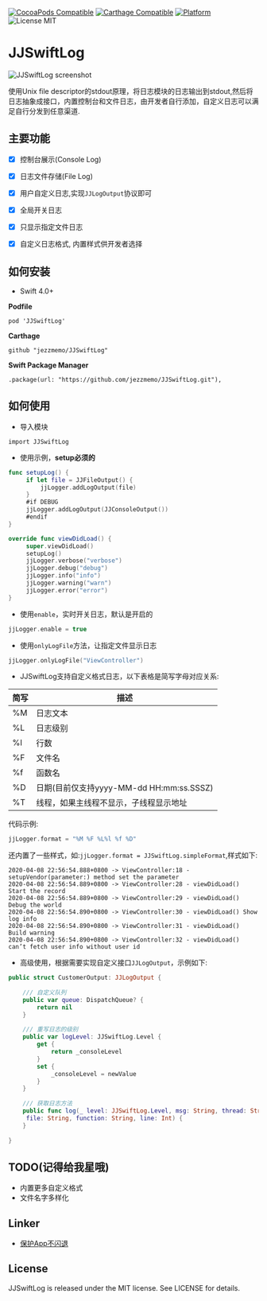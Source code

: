 [![CocoaPods Compatible](https://img.shields.io/cocoapods/v/JJSwiftLog.svg)](https://img.shields.io/cocoapods/v/JJSwiftLog.svg)
[![Carthage Compatible](https://img.shields.io/badge/Carthage-compatible-4BC51D.svg?style=flat)](https://github.com/Carthage/Carthage)
[![Platform](https://img.shields.io/cocoapods/p/JJSwiftLog.svg?style=flat)](http://cocoadocs.org/docsets/JJSwiftLog)
![License MIT](https://img.shields.io/github/license/mashape/apistatus.svg?maxAge=2592000)

# JJSwiftLog

![JJSwiftLog screenshot](https://raw.githubusercontent.com/jezzmemo/JJSwiftLog/master/screenshots/main.jpg)

使用Unix file descriptor的stdout原理，将日志模块的日志输出到stdout,然后将日志抽象成接口，内置控制台和文件日志，由开发者自行添加，自定义日志可以满足自行分发到任意渠道.

## 主要功能

- [x] 控制台展示(Console Log)

- [x] 日志文件存储(File Log)

- [x] 用户自定义日志,实现`JJLogOutput`协议即可

- [x] 全局开关日志

- [x] 只显示指定文件日志

- [x] 自定义日志格式, 内置样式供开发者选择

## 如何安装

*  Swift 4.0+


__Podfile__


```
pod 'JJSwiftLog'
```

__Carthage__

```
github "jezzmemo/JJSwiftLog"
```

__Swift Package Manager__

```
.package(url: "https://github.com/jezzmemo/JJSwiftLog.git"),
```

## 如何使用

* 导入模块

```
import JJSwiftLog
```

* 使用示例，__setup必须的__

```swift
func setupLog() {
     if let file = JJFileOutput() {
         jjLogger.addLogOutput(file)
     }
     #if DEBUG
     jjLogger.addLogOutput(JJConsoleOutput())
     #endif
}

override func viewDidLoad() {
     super.viewDidLoad()
     setupLog()
     jjLogger.verbose("verbose")
     jjLogger.debug("debug")   
     jjLogger.info("info")
     jjLogger.warning("warn")
     jjLogger.error("error")
}
```

* 使用`enable`，实时开关日志，默认是开启的

```swift
jjLogger.enable = true
```

* 使用`onlyLogFile`方法，让指定文件显示日志

```swift
jjLogger.onlyLogFile("ViewController")
```

* JJSwiftLog支持自定义格式日志，以下表格是简写字母对应关系:

| 简写   | 描述     |
|------|--------|
| %M | 日志文本 |
| %L | 日志级别 |
| %l | 行数 |
| %F | 文件名 |
| %f | 函数名 |
| %D | 日期(目前仅支持yyyy-MM-dd HH:mm:ss.SSSZ) |
| %T | 线程，如果主线程不显示，子线程显示地址 |

代码示例:

```swift
jjLogger.format = "%M %F %L%l %f %D"
```

还内置了一些样式，如:`jjLogger.format = JJSwiftLog.simpleFormat`,样式如下:

```
2020-04-08 22:56:54.888+0800 -> ViewController:18 - setupVendor(parameter:) method set the parameter
2020-04-08 22:56:54.889+0800 -> ViewController:28 - viewDidLoad() Start the record
2020-04-08 22:56:54.889+0800 -> ViewController:29 - viewDidLoad() Debug the world
2020-04-08 22:56:54.890+0800 -> ViewController:30 - viewDidLoad() Show log info
2020-04-08 22:56:54.890+0800 -> ViewController:31 - viewDidLoad() Build warning
2020-04-08 22:56:54.890+0800 -> ViewController:32 - viewDidLoad() can’t fetch user info without user id
```

* 高级使用，根据需要实现自定义接口`JJLogOutput`，示例如下:

```swift
public struct CustomerOutput: JJLogOutput {
    
    /// 自定义队列
    public var queue: DispatchQueue? {
        return nil
    }
    
    /// 重写日志的级别
    public var logLevel: JJSwiftLog.Level {
        get {
            return _consoleLevel
        }
        set {
            _consoleLevel = newValue
        }
    }
    
    /// 获取日志方法
    public func log(_ level: JJSwiftLog.Level, msg: String, thread: String,
     file: String, function: String, line: Int) {
    }
    
}
```

## TODO(记得给我星哦)

* 内置更多自定义格式
* 文件名字多样化

## Linker
* [保护App不闪退](https://github.com/jezzmemo/JJException)

## License
JJSwiftLog is released under the MIT license. See LICENSE for details.


